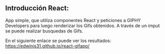 ## Introducción React:

App simple, que utiliza componentes React y peticiones a GIPHY Developers para luego renderizar los Gifs obtenidos.
A través de un imput se puede realizar busquedas de Gifs.

En el siguiente enlace se puede ver los resultados:
https://edwinjs31.github.io/react-gifapp/


